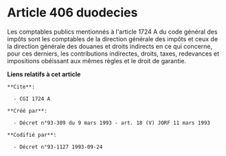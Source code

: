# Article 406 duodecies

Les comptables publics mentionnés à l'article 1724 A du code général des impôts sont les comptables de la direction générale
des impôts et ceux de la direction générale des douanes et droits indirects en ce qui concerne, pour ces derniers, les
contributions indirectes, droits, taxes, redevances et impositions obéissant aux mêmes règles et le droit de garantie.

**Liens relatifs à cet article**

	**Cite**:

	  - CGI 1724 A

	**Créé par**:

	  - Décret n°93-309 du 9 mars 1993 - art. 18 (V) JORF 11 mars 1993

	**Codifié par**:

	  - Décret n°93-1127 1993-09-24
